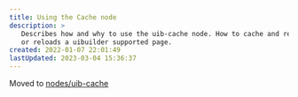 ```yaml
---
title: Using the Cache node
description: >
   Describes how and why to use the uib-cache node. How to cache and replay messages when a new uibuilder client loads
   or reloads a uibuilder supported page.
created: 2022-01-07 22:01:49
lastUpdated: 2023-03-04 15:36:37
---
```


Moved to [nodes/uib-cache](nodes/uib-cache.md)

